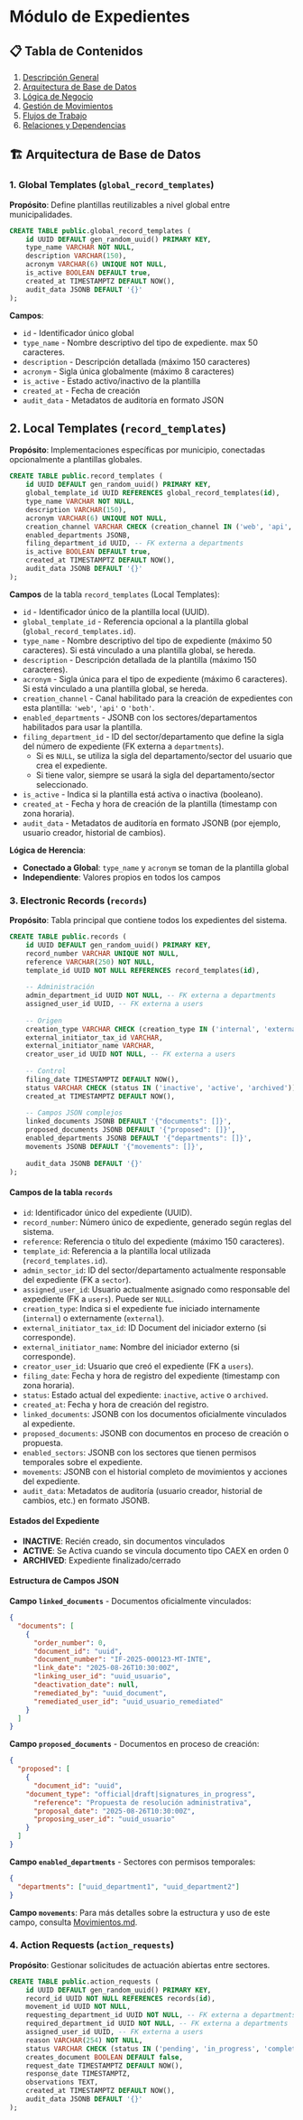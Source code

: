 # Módulo de Expedientes

## 📋 Tabla de Contenidos

1. [Descripción General](#descripción-general)
2. [Arquitectura de Base de Datos](#arquitectura-de-base-de-datos)
3. [Lógica de Negocio](#lógica-de-negocio)
4. [Gestión de Movimientos](#gestión-de-movimientos)
5. [Flujos de Trabajo](#flujos-de-trabajo)
6. [Relaciones y Dependencias](#relaciones-y-dependencias)


## 🏗️ Arquitectura de Base de Datos

### 1. Global Templates (`global_record_templates`)

**Propósito**: Define plantillas reutilizables a nivel global entre municipalidades.

```sql
CREATE TABLE public.global_record_templates (
    id UUID DEFAULT gen_random_uuid() PRIMARY KEY,
    type_name VARCHAR NOT NULL,
    description VARCHAR(150),
    acronym VARCHAR(6) UNIQUE NOT NULL,
    is_active BOOLEAN DEFAULT true,
    created_at TIMESTAMPTZ DEFAULT NOW(),
    audit_data JSONB DEFAULT '{}'
);
```

**Campos**:
- `id` - Identificador único global
- `type_name` - Nombre descriptivo del tipo de expediente. max 50 caracteres.
- `description` - Descripción detallada (máximo 150 caracteres)
- `acronym` - Sigla única globalmente (máximo 8 caracteres)
- `is_active` - Estado activo/inactivo de la plantilla
- `created_at` - Fecha de creación
- `audit_data` - Metadatos de auditoría en formato JSON

## 2. Local Templates (`record_templates`)

**Propósito**: Implementaciones específicas por municipio, conectadas opcionalmente a plantillas globales.

```sql
CREATE TABLE public.record_templates (
    id UUID DEFAULT gen_random_uuid() PRIMARY KEY,
    global_template_id UUID REFERENCES global_record_templates(id),
    type_name VARCHAR NOT NULL,
    description VARCHAR(150),
    acronym VARCHAR(6) UNIQUE NOT NULL,
    creation_channel VARCHAR CHECK (creation_channel IN ('web', 'api', 'both')) DEFAULT 'web',
    enabled_departments JSONB,
    filing_department_id UUID, -- FK externa a departments
    is_active BOOLEAN DEFAULT true,
    created_at TIMESTAMPTZ DEFAULT NOW(),
    audit_data JSONB DEFAULT '{}'
);
```

**Campos** de la tabla `record_templates` (Local Templates):

- `id` - Identificador único de la plantilla local (UUID).
- `global_template_id` - Referencia opcional a la plantilla global (`global_record_templates.id`).
- `type_name` - Nombre descriptivo del tipo de expediente (máximo 50 caracteres). Si está vinculado a una plantilla global, se hereda.
- `description` - Descripción detallada de la plantilla (máximo 150 caracteres).
- `acronym` - Sigla única para el tipo de expediente (máximo 6 caracteres). Si está vinculado a una plantilla global, se hereda.
- `creation_channel` - Canal habilitado para la creación de expedientes con esta plantilla: `'web'`, `'api'` o `'both'`.
- `enabled_departments` - JSONB con los sectores/departamentos habilitados para usar la plantilla.
- `filing_department_id` - ID del sector/departamento que define la sigla del número de expediente (FK externa a `departments`).  
    - Si es `NULL`, se utiliza la sigla del departamento/sector del usuario que crea el expediente.  
    - Si tiene valor, siempre se usará la sigla del departamento/sector seleccionado.
- `is_active` - Indica si la plantilla está activa o inactiva (booleano).
- `created_at` - Fecha y hora de creación de la plantilla (timestamp con zona horaria).
- `audit_data` - Metadatos de auditoría en formato JSONB (por ejemplo, usuario creador, historial de cambios).

**Lógica de Herencia**:
- **Conectado a Global**: `type_name` y `acronym` se toman de la plantilla global
- **Independiente**: Valores propios en todos los campos

### 3. Electronic Records (`records`)

**Propósito**: Tabla principal que contiene todos los expedientes del sistema.

```sql
CREATE TABLE public.records (
    id UUID DEFAULT gen_random_uuid() PRIMARY KEY,
    record_number VARCHAR UNIQUE NOT NULL,
    reference VARCHAR(250) NOT NULL,
    template_id UUID NOT NULL REFERENCES record_templates(id),
    
    -- Administración
    admin_department_id UUID NOT NULL, -- FK externa a departments
    assigned_user_id UUID, -- FK externa a users
    
    -- Origen
    creation_type VARCHAR CHECK (creation_type IN ('internal', 'external')) NOT NULL,
    external_initiator_tax_id VARCHAR,
    external_initiator_name VARCHAR,
    creator_user_id UUID NOT NULL, -- FK externa a users
    
    -- Control
    filing_date TIMESTAMPTZ DEFAULT NOW(),
    status VARCHAR CHECK (status IN ('inactive', 'active', 'archived')) DEFAULT 'inactive',
    created_at TIMESTAMPTZ DEFAULT NOW(),
    
    -- Campos JSON complejos
    linked_documents JSONB DEFAULT '{"documents": []}',
    proposed_documents JSONB DEFAULT '{"proposed": []}',
    enabled_departments JSONB DEFAULT '{"departments": []}',
    movements JSONB DEFAULT '{"movements": []}',
    
    audit_data JSONB DEFAULT '{}'
);
```

#### Campos de la tabla `records`

- `id`: Identificador único del expediente (UUID).
- `record_number`: Número único de expediente, generado según reglas del sistema.
- `reference`: Referencia o título del expediente (máximo 150 caracteres).
- `template_id`: Referencia a la plantilla local utilizada (`record_templates.id`).
- `admin_sector_id`: ID del sector/departamento actualmente responsable del expediente (FK a `sector`).
- `assigned_user_id`: Usuario actualmente asignado como responsable del expediente (FK a `users`). Puede ser `NULL`.
- `creation_type`: Indica si el expediente fue iniciado internamente (`internal`) o externamente (`external`).
- `external_initiator_tax_id`: ID Document del iniciador externo (si corresponde).
- `external_initiator_name`: Nombre del iniciador externo (si corresponde).
- `creator_user_id`: Usuario que creó el expediente (FK a `users`).
- `filing_date`: Fecha y hora de registro del expediente (timestamp con zona horaria).
- `status`: Estado actual del expediente: `inactive`, `active` o `archived`.
- `created_at`: Fecha y hora de creación del registro.
- `linked_documents`: JSONB con los documentos oficialmente vinculados al expediente.
- `proposed_documents`: JSONB con documentos en proceso de creación o propuesta.
- `enabled_sectors`: JSONB con los sectores que tienen permisos temporales sobre el expediente.
- `movements`: JSONB con el historial completo de movimientos y acciones del expediente.
- `audit_data`: Metadatos de auditoría (usuario creador, historial de cambios, etc.) en formato JSONB.

#### Estados del Expediente

- **INACTIVE**: Recién creado, sin documentos vinculados
- **ACTIVE**: Se Activa cuando se vincula documento tipo CAEX en orden 0
- **ARCHIVED**: Expediente finalizado/cerrado

#### Estructura de Campos JSON

**Campo `linked_documents`** - Documentos oficialmente vinculados:
```json
{
  "documents": [
    {
      "order_number": 0,
      "document_id": "uuid",
      "document_number": "IF-2025-000123-MT-INTE",
      "link_date": "2025-08-26T10:30:00Z",
      "linking_user_id": "uuid_usuario",
      "deactivation_date": null,
      "remediated_by": "uuid_document",
      "remediated_user_id": "uuid_usuario_remediated"
    }
  ]
}
```

**Campo `proposed_documents`** - Documentos en proceso de creación:
```json
{
  "proposed": [
    {
      "document_id": "uuid",
    "document_type": "official|draft|signatures_in_progress",
      "reference": "Propuesta de resolución administrativa",
      "proposal_date": "2025-08-26T10:30:00Z",
      "proposing_user_id": "uuid_usuario"
    }
  ]
}
```

**Campo `enabled_departments`** - Sectores con permisos temporales:
```json
{
  "departments": ["uuid_department1", "uuid_department2"]
}
```
**Campo `movements`**: Para más detalles sobre la estructura y uso de este campo, consulta [Movimientos.md](./Movimientos.md).


### 4. Action Requests (`action_requests`)

**Propósito**: Gestionar solicitudes de actuación abiertas entre sectores.

```sql
CREATE TABLE public.action_requests (
    id UUID DEFAULT gen_random_uuid() PRIMARY KEY,
    record_id UUID NOT NULL REFERENCES records(id),
    movement_id UUID NOT NULL,
    requesting_department_id UUID NOT NULL, -- FK externa a departments
    required_department_id UUID NOT NULL, -- FK externa a departments
    assigned_user_id UUID, -- FK externa a users
    reason VARCHAR(254) NOT NULL,
    status VARCHAR CHECK (status IN ('pending', 'in_progress', 'completed')) DEFAULT 'pending',
    creates_document BOOLEAN DEFAULT false,
    request_date TIMESTAMPTZ DEFAULT NOW(),
    response_date TIMESTAMPTZ,
    observations TEXT,
    created_at TIMESTAMPTZ DEFAULT NOW(),
    audit_data JSONB DEFAULT '{}'
);
```
